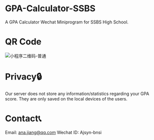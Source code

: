 # GPA-Calculator-SSBS
 A GPA Calculator Wechat Miniprogram for SSBS High School.

# QR Code
![小程序二维码-普通](https://user-images.githubusercontent.com/108871547/217266009-237a9e2f-017f-49a8-801f-431b3d242149.jpg)

# Privacy🔒
 Our server does not store any information/statistics regarding your GPA score. They are only saved on the local devices of the users.

# Contact📞
 Email: ana.jiang@qq.com
 Wechat ID: Ajsyn-bnsi

